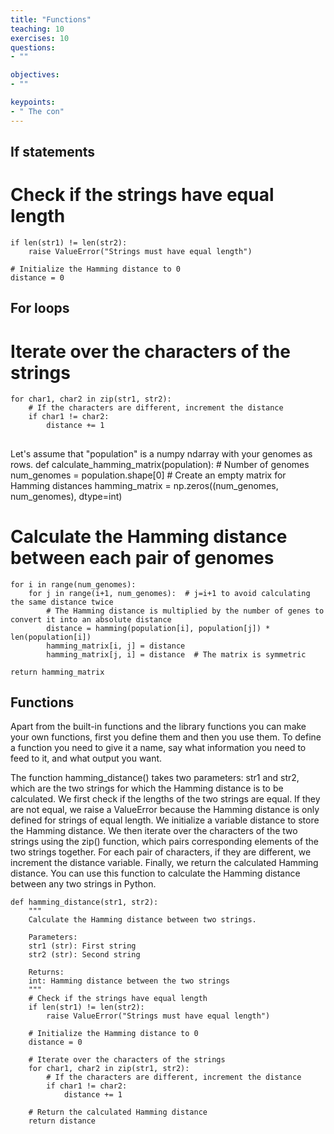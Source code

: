 ```yaml
---
title: "Functions"
teaching: 10
exercises: 10
questions:
- ""

objectives:
- ""

keypoints:
- " The con"
---
```





## If statements

   # Check if the strings have equal length
    if len(str1) != len(str2):
        raise ValueError("Strings must have equal length")

    # Initialize the Hamming distance to 0
    distance = 0

   
## For loops
 # Iterate over the characters of the strings
    for char1, char2 in zip(str1, str2):
        # If the characters are different, increment the distance
        if char1 != char2:
            distance += 1

            
## 
Let's assume that "population" is a numpy ndarray with your genomes as rows.
def calculate_hamming_matrix(population):
    # Number of genomes
    num_genomes = population.shape[0]
    # Create an empty matrix for Hamming distances
    hamming_matrix = np.zeros((num_genomes, num_genomes), dtype=int)
   # Calculate the Hamming distance between each pair of genomes
    for i in range(num_genomes):
        for j in range(i+1, num_genomes):  # j=i+1 to avoid calculating the same distance twice
            # The Hamming distance is multiplied by the number of genes to convert it into an absolute distance
            distance = hamming(population[i], population[j]) * len(population[i])
            hamming_matrix[i, j] = distance
            hamming_matrix[j, i] = distance  # The matrix is symmetric
    
    return hamming_matrix
## Functions

Apart from the built-in functions and the library functions you can make your own functions, first you define them and then you use them. To define a function you need to give it a name, say what information you need to feed to it, and what output you want.

The function hamming_distance() takes two parameters: str1 and str2, which are the two strings for which the Hamming distance is to be calculated.
We first check if the lengths of the two strings are equal. If they are not equal, we raise a ValueError because the Hamming distance is only defined for strings of equal length.
We initialize a variable distance to store the Hamming distance.
We then iterate over the characters of the two strings using the zip() function, which pairs corresponding elements of the two strings together.
For each pair of characters, if they are different, we increment the distance variable.
Finally, we return the calculated Hamming distance.
You can use this function to calculate the Hamming distance between any two strings in Python.
~~~
def hamming_distance(str1, str2):
    """
    Calculate the Hamming distance between two strings.

    Parameters:
    str1 (str): First string
    str2 (str): Second string

    Returns:
    int: Hamming distance between the two strings
    """
    # Check if the strings have equal length
    if len(str1) != len(str2):
        raise ValueError("Strings must have equal length")

    # Initialize the Hamming distance to 0
    distance = 0

    # Iterate over the characters of the strings
    for char1, char2 in zip(str1, str2):
        # If the characters are different, increment the distance
        if char1 != char2:
            distance += 1

    # Return the calculated Hamming distance
    return distance
~~~
